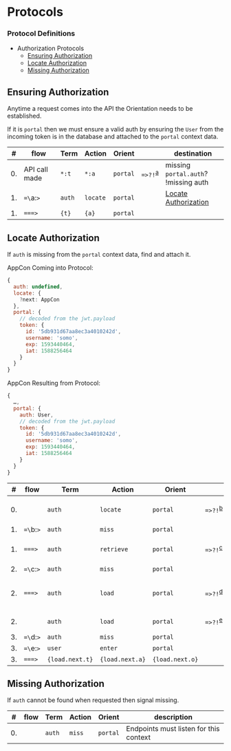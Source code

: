 # Protocols

### Protocol Definitions

- Authorization Protocols
  - [Ensuring Authorization](#ensuring-authorization)
  - [Locate Authorization](#locate-authorization)
  - [Missing Authorization](#missing-authorization)

## Ensuring Authorization

Anytime a request comes into the API the Orientation needs to be established.

If it is `portal` then we must ensure a valid auth by ensuring the `User` from
the incoming token is in the database and attached to the `portal` context data.

| #   | flow                                                                                                 | Term  | Action | Orient   |                             | destination                              |
| --- | ---------------------------------------------------------------------------------------------------- | ----- | ------ | -------- | --------------------------- | ---------------------------------------- |
| 0.  | API call made                                                                                        | `*:t` | `*:a`  | `portal` | `=>?!`<sup>[a](#fn_a)</sup> | missing `portal.auth`?<br/>!missing auth |
| 1.  | `=\`<a name="fn_a">a:</a>`>`|`auth`|`locate`|`portal`||[Locate Authorization](#locate-authorization) |
| 1.  | `===>`                                                                                               | `{t}` | `{a}`  | `portal` |                             |                                          |

## Locate Authorization

If `auth` is missing from the `portal` context data, find and attach it.

AppCon Coming into Protocol:

```javascript
{
  auth: undefined,
  locate: {
    ?next: AppCon
  },
  portal: {
    // decoded from the jwt.payload
    token: {
      id: '5db931d67aa8ec3a4010242d',
      username: 'somo',
      exp: 1593440464,
      iat: 1588256464
    }
  }
}
```

AppCon Resulting from Protocol:

```javascript
{
  …,
  portal: {
    auth: User,
    // decoded from the jwt.payload
    token: {
      id: '5db931d67aa8ec3a4010242d',
      username: 'somo',
      exp: 1593440464,
      iat: 1588256464
    }
  }
}
```

| #   | flow                                                                               | Term            | Action          | Orient          |                             | destination                                       |
| --- | ---------------------------------------------------------------------------------- | --------------- | --------------- | --------------- | --------------------------- | ------------------------------------------------- |
| 0.  |                                                                                    | `auth`          | `locate`        | `portal`        | `=>?!`<sup>[b](#fn_b)</sup> | missing `portal.token`?<br/>!missing auth         |
| 1.  | `=\`<a name="fn_b">b:</a>`>`|`auth`|`miss`|`portal`||[Missing Auth](#missing-auth) |
| 1.  | `===>`                                                                             | `auth`          | `retrieve`      | `portal`        | `=>?!`<sup>[c](#fn_c)</sup> | missing `auth.id`?<br/>!missing auth              |
| 2.  | `=\`<a name="fn_c">c:</a>`>`|`auth`|`miss`|`portal`||[Missing Auth](#missing-auth) |
| 2.  | `===>`                                                                             | `auth`          | `load`          | `portal`        | `=>?!`<sup>[d](#fn_d)</sup> | missing `auth` OR `auth !User`?<br/>!missing auth |
| 2.  |                                                                                    | `auth`          | `load`          | `portal`        | `=>?!`<sup>[e](#fn_e)</sup> | no `load.next`?<br/>!enter user                   |
| 3.  | `=\`<a name="fn_d">d:</a>`>`|`auth`|`miss`|`portal`||[Missing Auth](#missing-auth) |
| 3.  | `=\`<a name="fn_e">e:</a>`>`|`user`|`enter`|`portal`||[Enter User](#enter-user)    |
| 3.  | `===>`                                                                             | `{load.next.t}` | `{load.next.a}` | `{load.next.o}` |                             |                                                   |

## Missing Authorization

If `auth` cannot be found when requested then signal missing.

| #   | flow | Term   | Action | Orient   | description                            |
| --- | ---- | ------ | ------ | -------- | -------------------------------------- |
| 0.  |      | `auth` | `miss` | `portal` | Endpoints must listen for this context |

